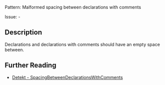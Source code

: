 Pattern: Malformed spacing between declarations with comments

Issue: -

## Description

Declarations and declarations with comments should have an empty space between.

## Further Reading

* [Detekt - SpacingBetweenDeclarationsWithComments](https://detekt.github.io/detekt/formatting.html#spacingbetweendeclarationswithcomments)